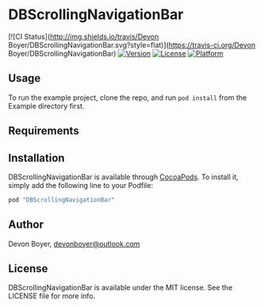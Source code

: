 # DBScrollingNavigationBar

[![CI Status](http://img.shields.io/travis/Devon Boyer/DBScrollingNavigationBar.svg?style=flat)](https://travis-ci.org/Devon Boyer/DBScrollingNavigationBar)
[![Version](https://img.shields.io/cocoapods/v/DBScrollingNavigationBar.svg?style=flat)](http://cocoapods.org/pods/DBScrollingNavigationBar)
[![License](https://img.shields.io/cocoapods/l/DBScrollingNavigationBar.svg?style=flat)](http://cocoapods.org/pods/DBScrollingNavigationBar)
[![Platform](https://img.shields.io/cocoapods/p/DBScrollingNavigationBar.svg?style=flat)](http://cocoapods.org/pods/DBScrollingNavigationBar)

## Usage

To run the example project, clone the repo, and run `pod install` from the Example directory first.

## Requirements

## Installation

DBScrollingNavigationBar is available through [CocoaPods](http://cocoapods.org). To install
it, simply add the following line to your Podfile:

```ruby
pod "DBScrollingNavigationBar"
```

## Author

Devon Boyer, devonboyer@outlook.com

## License

DBScrollingNavigationBar is available under the MIT license. See the LICENSE file for more info.
